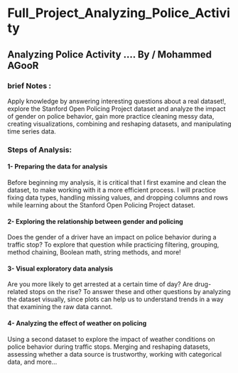 # Full_Project_Analyzing_Police_Activity


## Analyzing Police Activity .... By / Mohammed AGooR

### brief Notes :
Apply knowledge by answering interesting questions about a real dataset!, 
explore the Stanford Open Policing Project dataset and analyze the impact of gender on police behavior, 
gain more practice cleaning messy data, creating visualizations, 
combining and reshaping datasets, and manipulating time series data. 

### Steps of Analysis:

#### 1- Preparing the data for analysis
Before beginning my analysis, it is critical that I first examine and clean the dataset, to make working with it a more efficient process. 
I will practice fixing data types, handling missing values, and dropping columns and rows while learning about the Stanford Open Policing Project dataset.

#### 2- Exploring the relationship between gender and policing
Does the gender of a driver have an impact on police behavior during a traffic stop? 
To explore that question while practicing filtering, grouping, method chaining, Boolean math, string methods, and more!

#### 3- Visual exploratory data analysis
Are you more likely to get arrested at a certain time of day? Are drug-related stops on the rise? 
To answer these and other questions by analyzing the dataset visually, since plots can help us to understand trends in a way that examining the raw data cannot.

#### 4- Analyzing the effect of weather on policing
Using a second dataset to explore the impact of weather conditions on police behavior during traffic stops. 
Merging and reshaping datasets, assessing whether a data source is trustworthy, working with categorical data, and more...
